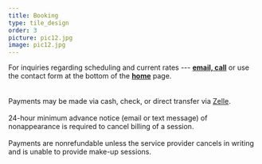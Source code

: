 ```yaml
---
title: Booking
type: tile_design
order: 3
picture: pic12.jpg
image: pic12.jpg
---
```

For inquiries regarding scheduling and current rates ---
<a href="https://daringventuresmultimedia.com/contact/"><span style="font-size: normal;"><b>email, call</b></span></a> or use the contact form at the bottom of the <a href="https://daringventuresmultimedia.com/"><span style="font-size: normal;"><b>home</b></span></a> page.
<br>
<br>
<br>
Payments may be made via cash, check, or direct transfer via  <a href= "https://www.zellepay.com/get-started" target="_blank">Zelle</a>.
<br>
<br>
24-hour minimum advance notice (email or text message) of nonappearance is required to cancel billing of a session.
<br>
<br>
Payments are nonrefundable unless the service provider cancels in writing and is unable to provide make-up
sessions.
